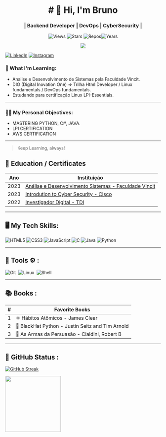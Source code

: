 
<h1 align="center"># 👋 Hi, I'm Bruno</h1>
<h3 align="center"> | Backend Developer | DevOps | CyberSecurity | </h3>

<p align="center">
  <img src="https://komarev.com/ghpvc/?username=brunog-infosec&label=Views" alt="Views">
  <img alt="Stars" src="https://img.shields.io/github/stars/brunog-infosec?label=Stars">
  <img src="https://badges.pufler.dev/repos/brunog-infosec" alt="Repos"><img src="https://badges.pufler.dev/years/brunog-infosec" alt="Years">
</p>

<div align="center">
  <img src="https://media3.giphy.com/media/qgQUggAC3Pfv687qPC/giphy.gif">
</div>

[![LinkedIn](https://img.shields.io/badge/LinkedIn-000?style=for-the-badge&logo=linkedin&logoColor=0E76A8)](https://www.linkedin.com/in/brunogarcia2/)
[![Instagram](https://img.shields.io/badge/Instagram-000?style=for-the-badge&logo=instagram)](https://www.instagram.com/brunogarcia182/)

### 🔨 What I'm Learning:

- Analise e Desenvolvimento de Sistemas pela Faculdade Vincit.
- DIO (Digital Inovation One) => Trilha Html Developer / Linux fundamentals / DevOps fundamentals.
- Estudando para certificação Linux LPI-Essentials.

---

### 👨‍💻 My Personal Objectives:

- MASTERING PYTHON, C#, JAVA.
- LPI CERTIFICATION
- AWS CERTIFICATION

---

> Keep Learning, always!

## 🏫 Education / Certificates

| Ano | Instituição |
|------|------------|
| 2023 | [Análise e Desenvolvimento Sistemas - Faculdade Vincit]() |
| 2023 | [Introdution to Cyber Security - Cisco ](https://www.credly.com/badges/c9a1c486-912d-4478-ad45-848987a288cf/) |
| 2022 | [Investigador Digital - TDI ](https://sl.tecnicasdeinvasao.com/) |

---

## 🖥 My Tech Skills:

![HTML5](https://img.shields.io/badge/HTML5-000?style=for-the-badge&logo=html5)
![CSS3](https://img.shields.io/badge/CSS3-000?style=for-the-badge&logo=css3&logoColor=264CE4)
![JavaScript](https://img.shields.io/badge/JavaScript-000?style=for-the-badge&logo=javascript)
![C](https://img.shields.io/badge/C-000?style=for-the-badge&logo=c)
![Java](https://img.shields.io/badge/Java-000?style=for-the-badge&logo=java)
![Python](https://img.shields.io/badge/Python-14354C?style=for-the-badge&logo=python&logoColor=white)&nbsp; 

---

## 🧰 Tools ⚙️ :

![Git](https://img.shields.io/badge/-Git-0D1117?style=for-the-badge&logo=git&labelColor=0D1117)&nbsp;
![Linux](https://img.shields.io/badge/-Linux-0D1117?style=for-the-badge&logo=linux&labelColor=0D1117)&nbsp;
![Shell](https://img.shields.io/badge/-Shell-0D1117?style=for-the-badge&logo=shell&labelColor=0D1117)&nbsp;

---

## 📚 Books :  

| # | Favorite Books |
|-----:|---------------|
|     1| ⚛️ Hábitos Atômicos - James Clear |
|     2| 🎩 BlackHat Python - Justin Seitz and Tim Arnold |
|     3| 🧠 As Armas da Persuasão - Cialdini, Robert B|

---

## 🐙 GitHub Status :

[![GitHub Streak](https://streak-stats.demolab.com/?user=brunog-infosec&theme=bear&background=000&border=30A3DC&dates=FFF)](https://git.io/streak-stats)

<div style="display:flex">
<a href="https://github.com/brunog-infosec">
<img height="180em" src="https://github-readme-stats.vercel.app/api/top-langs/?username=brunog-infosec&layout=compact&langs_count=7&theme=light"/>

</div>

<!--
**brunog-infosec/brunog-infosec** is a ✨ _special_ ✨ repository because its `README.md` (this file) appears on your GitHub profile.

Here are some ideas to get you started:

- 🔭 I’m currently working on ...
- 🌱 I’m currently learning ...
- 👯 I’m looking to collaborate on ...
- 🤔 I’m looking for help with ...
- 💬 Ask me about ...
- 📫 How to reach me: ...
- 😄 Pronouns: ...
- ⚡ Fun fact: ...
-->
